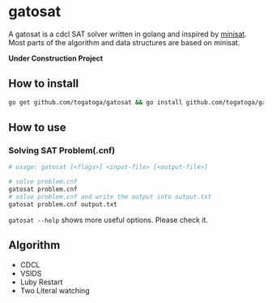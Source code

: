 # gatosat
A gatosat is a cdcl SAT solver written in golang and inspired by [minisat](https://github.com/niklasso/minisat). Most parts of the algorithm and data structures are based on minisat.

**Under Construction Project**

## How to install
```bash
go get github.com/togatoga/gatosat && go install github.com/togatoga/gatosat
```

## How to use
### Solving SAT Problem(.cnf)

```bash
# usage: gatosat [<flags>] <input-file> [<output-file>]  

# solve problem.cnf
gatosat problem.cnf
# solve problem.cnf and write the output into output.txt
gatosat problem.cnf output.txt
```

`gatosat --help` shows more useful options. Please check it.


## Algorithm
- CDCL
- VSIDS
- Luby Restart
- Two Literal watching
